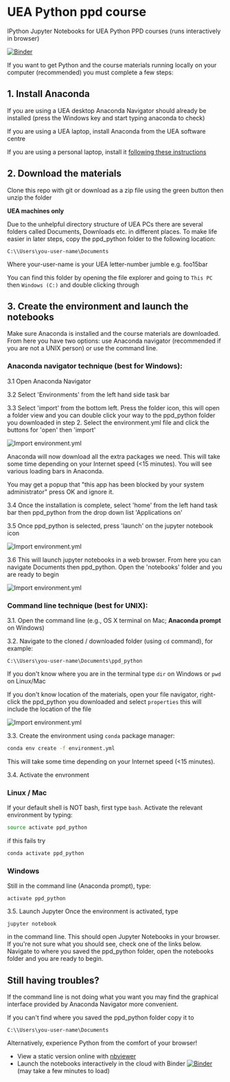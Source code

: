 # UEA Python ppd course


IPython Jupyter Notebooks for UEA Python PPD courses (runs interactively in browser)

[![Binder](https://mybinder.org/badge_logo.svg)](https://mybinder.org/v2/gh/ueapy/ppd_python/master)

If you want to get Python and the course materials running locally on your computer (recommended) you must complete a few steps:

## 1. Install Anaconda
If you are using a UEA desktop Anaconda Navigator should already be installed (press the Windows key and start typing anaconda to check)

If you are using a UEA laptop, install Anaconda from the UEA software centre

If you are using a personal laptop, install it [following these instructions](https://docs.anaconda.com/anaconda/install/)

## 2. Download the materials
Clone this repo with git or download as a zip file using the green button then unzip the folder

**UEA machines only**

Due to the unhelpful directory structure of UEA PCs there are several folders called Documents, Downloads etc. in different places. To make life easier in later steps, copy the ppd_python folder to the following location:

`C:\\Users\you-user-name\Documents`

Where your-user-name is your UEA letter-number jumble e.g. foo15bar

You can find this folder by opening the file explorer and going to `This PC` then `Windows (C:)` and double clicking through

## 3. Create the environment and launch the notebooks
Make sure Anaconda is installed and the course materials are downloaded. From here you have two options: use Anaconda navigator (recommended if you are not a UNIX person) or use the command line.

### **Anaconda navigator technique (best for Windows):**

3.1 Open Anaconda Navigator

3.2 Select 'Environments' from the left hand side task bar

3.3 Select 'import' from the bottom left. Press the folder icon, this will open a folder view and you can double click your way to the ppd_python folder you downloaded in step 2. Select the environment.yml file and click the buttons for 'open' then 'import'

![Import environment.yml](https://raw.githubusercontent.com/callumrollo/ppd_python/master/install-images/navigator.PNG)

Anaconda will now download all the extra packages we need. This will take some time depending on your Internet speed (<15 minutes). You will see various loading bars in Anaconda.

You may get a popup that "this app has been blocked by your system administrator" press OK and ignore it.

3.4 Once the installation is complete, select 'home' from the left hand task bar then ppd_python from the drop down list 'Applications on'

3.5 Once ppd_python is selected, press 'launch' on the jupyter notebook icon

![Import environment.yml](https://raw.githubusercontent.com/callumrollo/ppd_python/master/install-images/launch.PNG)


3.6 This will launch jupyter notebooks in a web browser. From here you can navigate Documents then ppd_python. Open the 'notebooks' folder and you are ready to begin

![Import environment.yml](https://raw.githubusercontent.com/callumrollo/ppd_python/master/install-images/jupyter.PNG)


### **Command line technique (best for UNIX):**

3.1. Open the command line (e.g., OS X terminal on Mac; **Anaconda prompt** on Windows)

3.2. Navigate to the cloned / downloaded folder (using `cd` command), for example:

`C:\\Users\you-user-name\Documents\ppd_python`

If you don't know where you are in the terminal type `dir` on Windows or `pwd` on Linux/Mac

If you don't know location of the materials, open your file navigator, right-click the ppd_python you downloaded and select `properties` this will include the location of the file

![Import environment.yml](https://raw.githubusercontent.com/callumrollo/ppd_python/master/install-images/location.PNG)


3.3. Create the environment using `conda` package manager:

```bash
conda env create -f environment.yml
```
This will take some time depending on your Internet speed (<15 minutes).

3.4. Activate the envronment

### Linux / Mac
If your default shell is NOT bash, first type `bash`. Activate the relevant environment by typing:
```bash
source activate ppd_python
```

if this fails try

```bash
conda activate ppd_python
```
### Windows
Still in the command line (Anaconda prompt), type:
```
activate ppd_python
```

3.5. Launch Jupyter
Once the environment is activated, type 
```
jupyter notebook
```
in the command line. This should open Jupyter Notebooks in your browser. If you're not sure what you should see, check one of the links below. Navigate to where you saved the ppd_python folder, open the notebooks folder and you are ready to begin.

## Still having troubles?
If the command line is not doing what you want you may find the graphical interface provided by Anaconda Navigator more convenient.

If you can't find where you saved the ppd_python folder copy it to 

`C:\\Users\you-user-name\Documents`

Alternatively, experience Python from the comfort of your browser!

- View a static version online with [nbviewer](https://nbviewer.jupyter.org/github/callumrollo/ppd_python/tree/47617a2cc12325771b958ad4ebeea02de525c6d4/)
- Launch the notebooks interactively in the cloud with Binder
[![Binder](https://mybinder.org/badge_logo.svg)](https://mybinder.org/v2/gh/ueapy/ppd_python/master) (may take a few minutes to load)
